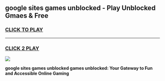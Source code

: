 
## google sites games unblocked - Play Unblocked Gmaes & Free
<h3>
<a href="https://news.freeplayer.one?title=google_sites_games_unblocked&ref=23F">CLICK TO PLAY</a></h3>
<hr>

<h3>
<a href="https://news.freeplayer.one?title=google_sites_games_unblocked&ref=23F">CLICK 2 PLAY</a>
  
</h3>

<a href="https://news.freeplayer.one?title=google_sites_games_unblocked&ref=23F/"><img src="https://clearcache.store/games.png"></a>


**google sites games unblocked games unblocked: Your Gateway to Fun and Accessible Online Gaming**
